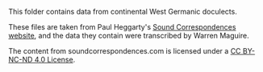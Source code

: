 This folder contains data from continental West Germanic doculects.

These files are taken from Paul Heggarty's [Sound Correspondences website](https://soundcomparisons.com/#/en/Germanic/map/daughter/Lgs_Sln), and the data they contain were transcribed by Warren Maguire.

The content from soundcorrespondences.com is licensed under a [CC BY-NC-ND 4.0 License](https://creativecommons.org/licenses/by-nc-nd/4.0/).
